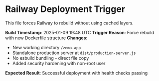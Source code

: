 # Railway Deployment Trigger

This file forces Railway to rebuild without using cached layers.

**Build Timestamp**: 2025-01-09 19:48 UTC
**Trigger Reason**: Force rebuild with new Dockerfile structure
**Changes**: 
- New working directory `/zema-app`
- Standalone production server at `dist/production-server.js`
- No esbuild bundling - direct file copy
- Added security hardening with non-root user

**Expected Result**: Successful deployment with health checks passing